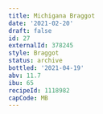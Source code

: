 ```yaml
---
title: Michigana Braggot
date: '2021-02-20'
draft: false
id: 27
externalId: 378245
style: Braggot
status: archive
bottled: '2021-04-19'
abv: 11.7
ibu: 65
recipeId: 1118982
capCode: MB
---
```

